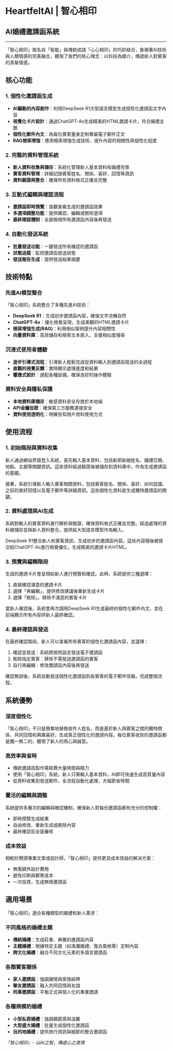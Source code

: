 
# HeartfeltAI | 智心相印

## AI婚禮邀請函系統

---

「智心相印」取名自「智能」與傳統成語「心心相印」的巧妙結合，象徵著AI技術與人類情感的完美融合，體現了我們的核心理念：以科技為媒介，傳遞新人對賓客的真摯情感。

## 核心功能

### 1. 個性化邀請函生成

- **AI驅動的內容創作**：利用DeepSeek R1大型語言模型生成個性化邀請函文字內容
- **視覺化卡片設計**：通過ChatGPT-4o生成精美的HTML邀請卡片，符合婚禮主題
- **個性化郵件內文**：為每位賓客量身定制專屬電子郵件正文
- **RAG檢索增強**：應用檢索增強生成技術，提升內容的相關性與個性化程度

### 2. 完整的資料管理系統

- **新人資料收集與儲存**：系統化管理新人基本資料和婚禮背景
- **賓客資料管理**：詳細記錄賓客姓名、關係、喜好、回憶等資訊
- **資料驗證與整合**：確保所有資料格式正確且完整

### 3. 互動式編輯與確認流程

- **邀請函即時預覽**：直觀查看生成的邀請函效果
- **多選項調整功能**：提供確認、編輯或刪除選項
- **最終確認機制**：全面檢視所有邀請函內容後再發送

### 4. 自動化發送系統

- **批量發送功能**：一鍵發送所有確認的邀請函
- **狀態追蹤**：監控邀請函發送狀態
- **發送報告生成**：提供發送結果摘要

## 技術特點

### 先進AI模型整合

「智心相印」系統整合了多種先進AI技術：

- **DeepSeek R1**：生成初步邀請函內容，確保文字流暢自然
- **ChatGPT-4o**：優化視覺呈現，生成美觀的HTML邀請卡片
- **檢索增強生成(RAG)**：利用相似案例提升內容相關性
- **向量資料庫**：高效儲存和檢索文本嵌入，支援相似度搜尋

### 沉浸式使用者體驗

- **逐步引導式流程**：引導新人輕鬆完成從資料輸入到邀請函發送的全過程
- **直觀的視覺反饋**：實時顯示處理進度和結果
- **響應式設計**：適配各種設備，確保良好的操作體驗

### 資料安全與隱私保護

- **本地資料庫儲存**：敏感資料安全存放於本地端
- **API金鑰加密**：確保第三方服務連接安全
- **資料使用透明化**：明確告知用戶資料使用方式

## 使用流程

### 1. 初始階段與資料收集

新人通過網站界面登入系統，首先輸入基本資料，包括新郎新娘姓名、婚禮日期、地點、主題等關鍵資訊。這些資料經過驗證後被儲存到資料庫中，作為生成邀請函的基礎。

接著，系統引導新人輸入賓客相關資料，包括賓客姓名、關係、喜好、如何認識、之前的美好回憶以及電子郵件等詳細資訊。這些個性化資料是生成獨特邀請函的關鍵。

### 2. 資料處理與AI生成

系統對輸入的賓客資料進行解析與驗證，確保資料格式正確且完整。經過處理的資料被儲存並與新人資料整合，提供給大型語言模型作為輸入。

DeepSeek R1整合新人和賓客資訊，生成初步的邀請函內容。這些內容隨後被提交給ChatGPT-4o進行視覺優化，生成精美的邀請卡片HTML。

### 3. 預覽與編輯階段

生成的邀請卡片會呈現給新人進行預覽和確認。此時，系統提供三種選擇：
1. 直接確認滿意的邀請卡片
2. 選擇「再編輯」，提供修改建議後重新生成卡片
3. 選擇「刪除」，移除不滿意的賓客卡片

當新人確認後，系統會再次調用DeepSeek R1生成最終的個性化郵件內文，並在前端顯示所有內容供新人最終確認。

### 4. 最終確認與發送

在最終確認階段，新人可以查看所有賓客的個性化邀請函內容，並選擇：
1. 確認並發送：系統將按照設定發送電子邀請函
2. 刪除指定賓客：移除不需發送邀請函的賓客
3. 自行再編輯：修改邀請函內容後再發送

確認無誤後，系統自動發送個性化邀請函到各賓客的電子郵件信箱，完成整個流程。

## 系統優勢

### 深度個性化

「智心相印」不只是簡單地替換收件人姓名，而是基於新人與賓客之間的獨特關係、共同回憶和興趣喜好，生成真正個性化的邀請內容。每位賓客收到的邀請函都是獨一無二的，體現了新人的用心與誠意。

### 高效率與省時

- 傳統邀請函製作需耗費大量時間與精力
- 使用「智心相印」系統，新人只需輸入基本資料，AI即可快速生成高質量內容
- 從資料收集到發送郵件，全流程自動化處理，大幅節省時間

### 靈活的編輯與調整

系統提供多層次的編輯與確認機制，確保新人對每份邀請函都有充分的控制權：
- 即時預覽生成結果
- 自由修改、重新生成或刪除內容
- 最終確認前全面審核

### 成本效益

相較於聘請專業文案或設計師，「智心相印」提供更具成本效益的解決方案：
- 無需額外設計費用
- 避免印刷與郵寄成本
- 一次投資，生成無限邀請函

## 適用場景

「智心相印」適合各種類型的婚禮和新人需求：

### 不同風格的婚禮主題

- **傳統婚禮**：生成莊重、典雅的邀請函內容
- **主題婚禮**：根據特定主題（如海灘婚禮、復古風格等）定制內容
- **跨文化婚禮**：融合不同文化元素的多語言邀請函

### 各類賓客關係

- **家人邀請函**：強調親情與家族紐帶
- **摯友邀請函**：融入共同回憶與友誼
- **同事邀請函**：平衡正式與個人化的專業邀請

### 各種規模的婚禮

- **小型私密婚禮**：強調親密感與溫馨
- **大型盛大婚禮**：批量生成個性化邀請函
- **目的地婚禮**：提供旅行資訊與細節的整合邀請函

*「智心相印」- 以AI之智，傳遞心之真情*